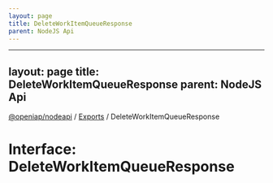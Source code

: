 ```yaml
---
layout: page
title: DeleteWorkItemQueueResponse
parent: NodeJS Api
---
```

---
layout: page
title: DeleteWorkItemQueueResponse
parent: NodeJS Api
---
[@openiap/nodeapi](../README.md) / [Exports](../modules.md) / DeleteWorkItemQueueResponse

# Interface: DeleteWorkItemQueueResponse
